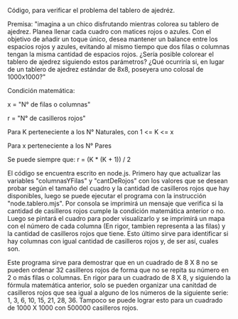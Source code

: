  Código, para verificar el problema del tablero de ajedréz.
 
 Premisa: 
   "imagina a un chico disfrutando mientras colorea su tablero de ajedrez. 
   Planea llenar cada cuadro con matices rojos o azules. 
   Con el objetivo de añadir un toque único, desea mantener un balance entre los espacios rojos y azules, evitando al mismo tiempo que dos filas o columnas tengan la misma cantidad de espacios rojos. 
   ¿Sería posible colorear el tablero de ajedrez siguiendo estos parámetros? ¿Qué ocurriría si, en lugar de un tablero de ajedrez estándar de 8x8, poseyera uno colosal de 1000x1000?"

 Condición matemática:
   
   x = "N° de filas o columnas"
   
   r = "N° de casilleros rojos"
   
   Para K perteneciente a los N° Naturales, con 1 <= K <= x
   
   Para x perteneciente a los N° Pares
   
   Se puede siempre que: 
     r = (K * (K + 1)) / 2

 El código se encuentra escrito en node.js. Primero hay que actualizar las variables "columnasYFilas" y "cantDeRojos" con los valores que se desean probar según el tamaño del cuadro y la cantidad de casilleros rojos que hay disponibles, luego se puede ejecutar el programa con la instrucción "node.tablero.mjs".
 Por consola se imprimirá un mensaje que verifica si la cantidad de casilleros rojos cumple la condición matemática anterior o no.
 Luego se pintará el cuadro para poder visualizarlo y se imprimirá un mapa con el número de cada columna (En rigor, tambien representa a las filas) y la cantidad de casilleros rojos que tiene. Esto último sirve para identificar si hay columnas con igual cantidad de casilleros rojos y, de ser así, cuales son.

 Este programa sirve para demostrar que en un cuadrado de 8 X 8 no se pueden ordenar 32 casilleros rojos de forma que no se repita su número en 2 o más filas o columnas.
 En rigor para un cuadrado de 8 X 8, y siguiendo la fórmula matemática anterior, solo se pueden organizar una canitdad de casilleros rojos que sea igual a alguno de los números de la siguiente serie:
 1, 3, 6, 10, 15, 21, 28, 36.
 Tampoco se puede lograr esto para un cuadrado de 1000 X 1000 con 500000 casilleros rojos.
